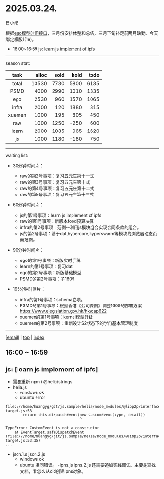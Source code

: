 # 2025.03.24.
日小结

<a id="top"></a>
根据[ego模型时间接口](https://gitee.com/hyg/blog/blob/master/timeflow.md)，三月份安排休整和总结，三月下旬补足前两月缺勤。今天绑定模版1(1e)。

<a id="index"></a>
- 16:00~16:59	js: [learn js implement of ipfs](#20250324160000)

---
season stat:

| task | alloc | sold | hold | todo |
| :---: | ---: | ---: | ---: | ---: |
| total | 13530 | 7730 | 5800 | 6135 |
| PSMD | 4000 | 2990 | 1010 | 1335 |
| ego | 2530 | 960 | 1570 | 1065 |
| infra | 2000 | 120 | 1880 | 315 |
| xuemen | 1000 | 195 | 805 | 450 |
| raw | 1000 | 1250 | -250 | 600 |
| learn | 2000 | 1035 | 965 | 1620 |
| js | 1000 | 1180 | -180 | 750 |

---
waiting list:


- 30分钟时间片：
  - raw的第2号事项：复习五元庄第十一式
  - raw的第3号事项：复习五元庄第十式
  - raw的第4号事项：复习五元庄第十二式
  - raw的第5号事项：复习五元庄第十三式

- 60分钟时间片：
  - js的第1号事项：learn js implement of ipfs
  - raw的第1号事项：新版本food预算决算
  - infra的第2号事项：范例--利用js模块组合实现合同条款的组合。
  - js的第2号事项：基于dat,hypercore,hyperswarm等模块的浏览器动态页面范例。

- 90分钟时间片：
  - ego的第1号事项：新版实时手稿
  - learn的第1号事项：复习dat
  - ego的第2号事项：新版基础模型
  - PSMD的第2号事项：子1609

- 195分钟时间片：
  - infra的第1号事项：schema立项。
  - PSMD的第1号事项：根据香港《公司條例》调整1609的部署方案 https://www.elegislation.gov.hk/hk/cap622
  - xuemen的第1号事项：kernel模型升级
  - xuemen的第2号事项：重新设计S2状态下的学门基本管理制度

---
<a href="mailto:huangyg@mars22.com?subject=关于2025.03.24.[learn js implement of ipfs]任务&body=日期: 2025.03.24.%0D%0A序号: 5%0D%0A手稿:../../draft/2025/20250324.01.md%0D%0A---请勿修改邮件主题及以上内容 从下一行开始写您的想法---%0D%0A">[email]</a> | [top](#top) | [index](#index)
<a id="20250324160000"></a>
## 16:00 ~ 16:59
## js: [learn js implement of ipfs]

- 需要重新 npm i @helia/strings
- helia.js
    - windows ok
    - ubuntu error
```
file:///home/huangyg/git/js.sample/helia/node_modules/@libp2p/interface/dist/src/event-target.js:53
        return this.dispatchEvent(new CustomEvent(type, detail));
                                  ^

TypeError: CustomEvent is not a constructor
    at EventTarget.safeDispatchEvent (file:///home/huangyg/git/js.sample/helia/node_modules/@libp2p/interface/dist/src/event-target.js:53:35)
...
```
- json.1.s json.2.js
    - windows ok
    - ubuntu 相同错误。
-ipns.js ipns.2.js 还需要追加实践调试。主要是查找文档，看怎么从cid创建ipns对象。